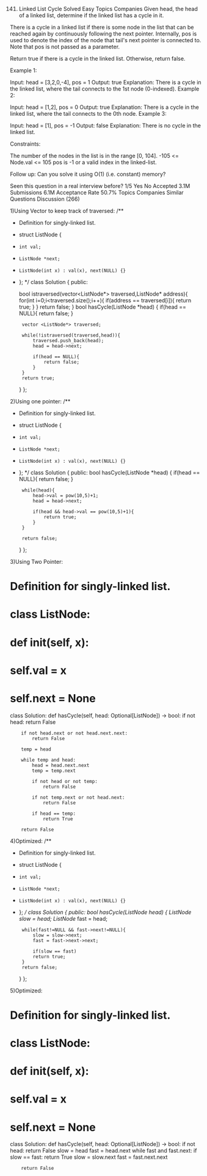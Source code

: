 141. Linked List Cycle
Solved
Easy
Topics
Companies
Given head, the head of a linked list, determine if the linked list has a cycle in it.

There is a cycle in a linked list if there is some node in the list that can be reached again by continuously following the next pointer. Internally, pos is used to denote the index of the node that tail's next pointer is connected to. Note that pos is not passed as a parameter.

Return true if there is a cycle in the linked list. Otherwise, return false.

 

Example 1:


Input: head = [3,2,0,-4], pos = 1
Output: true
Explanation: There is a cycle in the linked list, where the tail connects to the 1st node (0-indexed).
Example 2:


Input: head = [1,2], pos = 0
Output: true
Explanation: There is a cycle in the linked list, where the tail connects to the 0th node.
Example 3:


Input: head = [1], pos = -1
Output: false
Explanation: There is no cycle in the linked list.
 

Constraints:

The number of the nodes in the list is in the range [0, 104].
-105 <= Node.val <= 105
pos is -1 or a valid index in the linked-list.
 

Follow up: Can you solve it using O(1) (i.e. constant) memory?


Seen this question in a real interview before?
1/5
Yes
No
Accepted
3.1M
Submissions
6.1M
Acceptance Rate
50.7%
Topics
Companies
Similar Questions
Discussion (266)

1)Using Vector to keep track of traversed:
/**
 * Definition for singly-linked list.
 * struct ListNode {
 *     int val;
 *     ListNode *next;
 *     ListNode(int x) : val(x), next(NULL) {}
 * };
 */
class Solution {
public:

    bool istraversed(vector<ListNode*> traversed,ListNode* address){
        for(int i=0;i<traversed.size();i++){
            if(address == traversed[i]){
                return true;
            }
        }
        return false;
    }
    bool hasCycle(ListNode *head) {
        if(head == NULL){
            return false;
        }

        vector <ListNode*> traversed;

        while(!istraversed(traversed,head)){
            traversed.push_back(head);
            head = head->next;

            if(head == NULL){
                return false;
            }
        }
        return true;
    }
};

2)Using one pointer:
/**
 * Definition for singly-linked list.
 * struct ListNode {
 *     int val;
 *     ListNode *next;
 *     ListNode(int x) : val(x), next(NULL) {}
 * };
 */
class Solution {
public:
    bool hasCycle(ListNode *head) {
        if(head == NULL){
            return false;
        }

        while(head){
            head->val = pow(10,5)+1;
            head = head->next;

            if(head && head->val == pow(10,5)+1){
                return true;
            }
        }
        
        return false;
    }
};

3)Using Two Pointer:
# Definition for singly-linked list.
# class ListNode:
#     def __init__(self, x):
#         self.val = x
#         self.next = None

class Solution:
    def hasCycle(self, head: Optional[ListNode]) -> bool:
        if not head:
            return False

        if not head.next or not head.next.next:
            return False

        temp = head

        while temp and head:
            head = head.next.next
            temp = temp.next

            if not head or not temp:
                return False
            
            if not temp.next or not head.next:
                return False

            if head == temp:
                return True

        return False

4)Optimized:
/**
 * Definition for singly-linked list.
 * struct ListNode {
 *     int val;
 *     ListNode *next;
 *     ListNode(int x) : val(x), next(NULL) {}
 * };
 */
class Solution {
public:
    bool hasCycle(ListNode *head) {
        ListNode* slow = head;
        ListNode* fast = head;

        while(fast!=NULL && fast->next!=NULL){
            slow = slow->next;
            fast = fast->next->next;

            if(slow == fast)
            return true;
        }
        return false;
    }
};

5)Optimized:
# Definition for singly-linked list.
# class ListNode:
#     def __init__(self, x):
#         self.val = x
#         self.next = None

class Solution:
    def hasCycle(self, head: Optional[ListNode]) -> bool:
        if not head:
            return False
        slow = head
        fast = head.next
        while fast and fast.next:
            if slow == fast:
                return True
            slow = slow.next
            fast = fast.next.next

        return False